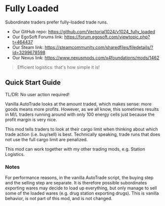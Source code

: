 # Fully Loaded
Subordinate traders prefer fully-loaded trade runs.

- Our GitHub repo: https://github.com/Vectorial1024/v1024_fully_loaded
- Our EgoSoft Forums link: https://forum.egosoft.com/viewtopic.php?t=464437
- Our Steam link: https://steamcommunity.com/sharedfiles/filedetails/?id=3299678598
- Our Nexus link: https://www.nexusmods.com/x4foundations/mods/1462

> Efficient logistics: that's how simple it is!

## Quick Start Guide
TL/DR: No user action required!

Vanilla AutoTrade looks at the amount traded, which makes sense: more goods means more profits. However, as we all know, this sometimes results in M/L traders running around with only 100 energy cells just because the profit margin is very nice.

This mod tells traders to look at their cargo limit when thinking about which trade action (i.e. buy/sell) is best. Technically speaking, trade runs that does not use the full cargo limit are penalized.

This mod can work together with my other trading mods, e.g. Station Logistics.

### Notes
For performance reasons, in the vanilla AutoTrade script, the buying step and the selling step are separate. It is therefore possible subordinates exporting wares may decide to load up everything, but only manage to sell some of the loaded wares (e.g. drug station exporting drugs). This is vanilla behavior, is not part of this mod, and is not changed.
